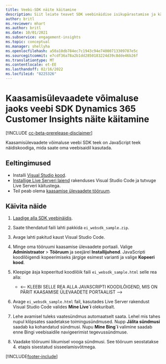 ```yaml
---
title: Veebi-SDK näite käitamine
description: Siit leiate teavet SDK veebinäidise isikupärastamise ja käitamise kohta.
author: britl
ms.reviewer: mhart
ms.author: britl
ms.date: 10/01/2021
ms.subservice: engagement-insights
ms.topic: conceptual
ms.manager: shellyha
ms.openlocfilehash: a50a10db784ec7c1943c94e74000713309787e5c
ms.sourcegitcommit: e7cdf36a78a2b1dd2850183224d39c8dde46b26f
ms.translationtype: MT
ms.contentlocale: et-EE
ms.lasthandoff: 02/16/2022
ms.locfileid: "8225326"
---
```

# <a name="run-the-web-sdk-sample-for-dynamics-365-customer-insights-engagement-insights-capability"></a>Kaasamisülevaadete võimaluse jaoks veebi SDK Dynamics 365 Customer Insights näite käitamine

[!INCLUDE [cc-beta-prerelease-disclaimer](includes/cc-beta-prerelease-disclaimer.md)]

Kaasamisülevaadete võimaluse veebi SDK teek on JavaScript teek näidiskoodiga, mida saate oma veebisaidil kasutada.

## <a name="prerequisites"></a>Eeltingimused

- Installi [Visual Studio kood](https://code.visualstudio.com/).
- [Installige Live Serveri laiend](https://marketplace.visualstudio.com/items?itemName=ritwickdey.LiveServer) rakenduses Visual Studio Code ja tutvuge Live Serveri käitustega.
- Teil peab olema [kaasamise ülevaadete tööruum](create-workspace.md).

## <a name="run-sample"></a>Käivita näide

1. [Laadige alla SDK veebinäidis](https://download.pi.dynamics.com/sdk/EngagementInsightsSamples/ei_websdk_sample.zip).

1. Saate tihendatud faili lahti pakkida `ei_websdk_sample.zip`.

1. Avage lahti pakitud kaust Visual Studio Code.

1. Minge oma tööruumi kaasamise ülevaadete portaali. Valige **Administraator** > **Tööruum** ja seejärel **Installijuhend**. JavaScripti koodilõigendi kopeerimiseks järgige esimest varianti ja valige **Kopeeri kood**.

1. Kleepige äsja kopeeritud koodilõik faili `ei_websdk_sample.html` selle rea alla:

   - <-- KLEEBI SELLE REA ALLA JAVASCRIPTI KOODILÕIGEND, MIS ON PÄRIT KAASAMISE ÜLEVAADETE PORTAALIST -->

1. Avage `ei_websdk_sample.html` fail, kasutades Live Server rakendust Visual Studio Code valides **Mine Live`i** olekuribalt.

1. Lehe avamisel tuleks vaatesündmus automaatselt saata. Lehel mis tahes nupul klõpsates saadetakse toimingusündmused. Nupp **Jälita sündmusi** saadab ka kohandatud sündmusi. Nupu **Mine Bing`i** valimine saadab enne Bingi veebisaidile navigeerimist tegevussündmuse.

1. Vaadake tööruumi liikumisel vooga sündmusi. See tööruum seostatakse 4. etapis sisestatud sisseelamisvõtmega.


[!INCLUDE[footer-include](../includes/footer-banner.md)]
